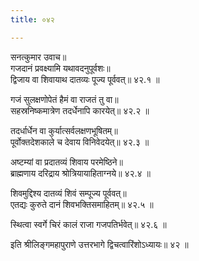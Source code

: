 ```yaml
---
title: ०४२

---
```

सनत्कुमार उवाच॥  
गजदानं प्रवक्ष्यामि यथावदनुपूर्वशः॥  
द्विजाय वा शिवायाथ दातव्यः पूज्य पूर्ववत्॥ ४२.१ ॥  
  
गजं सुलक्षणोपेतं हैमं वा राजतं तु वा॥  
सहस्रनिष्कमात्रेण तदर्धेनापि कारयेत्॥ ४२.२ ॥  
  
तदर्धार्धेन वा कुर्यात्सर्वलक्षणभूषितम्॥  
पूर्वोक्तदेशकाले च देवाय विनिवेदयेत्॥ ४२.३ ॥  
  
अष्टम्यां वा प्रदातव्यं शिवाय परमेष्ठिने॥  
ब्राह्मणाय दरिद्राय श्रोत्रियायाहिताग्नये॥ ४२.४ ॥  
  
शिवमुद्दिश्य दातव्यं शिवं सम्पूज्य पूर्ववत्॥  
एतद्यः कुरुते दानं शिवभक्तिसमाहितम्॥ ४२.५ ॥  
  
स्थित्वा स्वर्गे चिरं कालं राजा गजपतिर्भवेत्॥ ४२.६ ॥  
  
इति श्रीलिङ्गमहापुराणे उत्तरभागे द्विचत्वारिंशोऽध्यायः॥ ४२ ॥